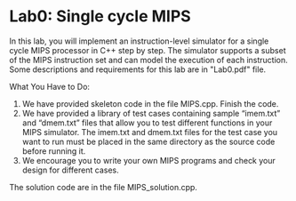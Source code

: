 # Lab0: Single cycle MIPS
In this lab, you will implement an instruction-level simulator for a single cycle MIPS processor
in C++ step by step. The simulator supports a subset of the MIPS instruction set and can model the execution
of each instruction. Some descriptions and requirements for this lab are in "Lab0.pdf" file. 

What You Have to Do:
1. We have provided skeleton code in the file MIPS.cpp. Finish the code.
2. We have provided a library of test cases containing sample “imem.txt” and “dmem.txt” files
that allow you to test different functions in your MIPS simulator. The imem.txt and dmem.txt
files for the test case you want to run must be placed in the same directory as the source code
before running it.
3. We encourage you to write your own MIPS programs and check your design for different cases.

The solution code are in the file MIPS_solution.cpp.
